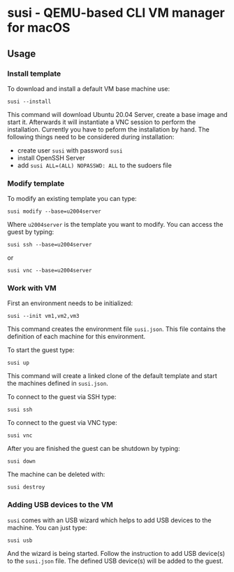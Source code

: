 # susi - QEMU-based CLI VM manager for macOS

## Usage

### Install template

To download and install a default VM base machine use:

```susi --install```

This command will download Ubuntu 20.04 Server, create a base image
and start it. Afterwards it will instantiate a VNC session to perform
the installation. Currently you have to peform the installation by 
hand. The following things need to be considered during installation:

- create user ```susi``` with password ```susi```
- install OpenSSH Server
- add ```susi ALL=(ALL) NOPASSWD: ALL``` to the sudoers file

### Modify template

To modify an existing template you can type:

```susi modify --base=u2004server```

Where ```u2004server``` is the template you want to modify. You can access
the guest by typing:

```susi ssh --base=u2004server```

or

```susi vnc --base=u2004server```

### Work with VM

First an environment needs to be initialized:

```susi --init vm1,vm2,vm3```

This command creates the environment file ```susi.json```. This file
contains the definition of each machine for this environment.

To start the guest type:

```susi up```

This command will create a linked clone of the default template and
start the machines defined in ```susi.json```.

To connect to the guest via SSH type:

```susi ssh```

To connect to the guest via VNC type:

```susi vnc```

After you are finished the guest can be shutdown by typing:

```susi down```

The machine can be deleted with:

```susi destroy```

### Adding USB devices to the VM

```susi``` comes with an USB wizard which helps to add USB devices to the
machine. You can just type:

```susi usb```

And the wizard is being started. Follow the instruction to add USB device(s)
to the ```susi.json``` file. The defined USB device(s) will be added to the
guest.
